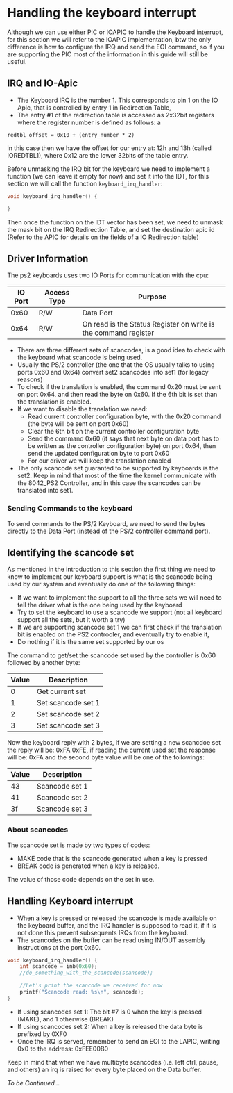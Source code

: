 # Handling the keyboard interrupt

Although we can use either PIC or IOAPIC to handle the Keyboard interrupt, for this section we will refer to the IOAPIC implementation, btw the only difference is how to configure the IRQ and send the EOI command, so if you are supporting the PIC most of the information in this guide will still be useful. 

## IRQ and IO-Apic

* The Keyboard IRQ is the number 1. This corresponds to pin 1 on the IO Apic, that is controlled by entry 1 in Redirection Table, 
* The entry #1 of the redirection table is accessed as 2x32bit registers where the register number is defined as follows: a

```
redtbl_offset = 0x10 + (entry_number * 2)
```

in this case then we have the offset for our entry at:  12h and 13h (called IOREDTBL1), where 0x12 are the lower 32bits of the table entry. 

Before unmasking the IRQ bit for the keyboard we need to implement a function (we can leave it empty for now) and set it into the IDT, for this section we will call the function `keyboard_irq_handler`:

```c
void keyboard_irq_handler() {

}
```
 
Then once the function on the IDT vector has been set, we need to unmask the mask bit on the IRQ Redirection Table, and set the destination apic id (Refer to the APIC for details on the fields of a IO Redirection table)


## Driver Information

The ps2 keyboards uses two IO Ports for communication with the cpu: 

| IO Port | Access Type | Purpose                                                         |
|---------|-------------|-----------------------------------------------------------------|
|  0x60   | R/W         | Data Port                                                       | 
|  0x64   | R/W         | On read is the Status Register on write is the command register | 

* There are three different sets of scancodes, is a good idea to check with the keyboard what scancode is being used. 
* Usually the PS/2 controller (the one that the OS usually talks to using ports 0x60 and 0x64) convert set2 scancodes into set1 (for legacy reasons)
* To check if the translation is enabled, the command 0x20 must be sent on port 0x64, and then read the byte on 0x60. If the 6th bit is set than the translation is enabled. 
* If we want to disable the translation we need: 
   - Read current controller configuration byte, with the 0x20 command (the byte will be sent on port 0x60)
   - Clear the 6th bit on the current controller configuration byte
   - Send the command 0x60 (it says that next byte on data port has to be written as the controller configuration byte) on port 0x64, then send the updated configuration byte to port 0x60
   - For our driver we will keep the translation enabled
* The only scancode set guaranted to be supported by keyboards is the set2. Keep in mind that most of the time the kernel communicate with the 8042_PS2 Controller, and in this case the scancodes can be translated into set1.


### Sending Commands to the keyboard

To send commands to the PS/2 Keyboard, we need to send the bytes directly to the Data Port (instead of the PS/2 controller command port). 

## Identifying the scancode set

As mentioned in the introduction to this section the first thing we need to know to implement our keyboard support is what is the scancode being used by our system and eventually do one of the following things:

* If we want to implement the support to all the three sets we will need to tell the driver what is the one being used by the keyboard
* Try to set the keyboard to use a scancode we support (not all keyboard support all the sets, but it worth a try)
* If we are supporting scancode set 1 we can first check if the translation bit is enabled on the PS2 controoler, and eventually  try to enable it, 
* Do nothing if it is the same set supported by our os

The command to get/set the scancode set used by the controller is 0x60 followed by another byte: 

| Value | Description           |
|-------|-----------------------|
|   0   | Get current set       |
|   1   | Set scancode set 1    |
|   2   | Set scancode set 2    |
|   3   | Set scancode set 3    |

Now the keyboard reply with 2 bytes, if we are setting a new scancdoe set the reply will be: 0xFA 0xFE, if reading the current used set the response will be: 0xFA and the second byte value will be one of the followings:

| Value | Description       |
|-------|-------------------|
|   43  | Scancode set 1    |
|   41  | Scancode set 2    |
|   3f  | Scancode set 3    |

### About scancodes 

The scancode set is made by two types of codes: 

* MAKE code that is the scancode generated when a key is pressed 
* BREAK code is generated when a key is released.

The value of those code depends on the set in use.

## Handling Keyboard interrupt

* When a key is pressed or released the scancode is made available on the keyboard buffer, and the IRQ handler is supposed to read it, if it is not done this prevent subsequents IRQs from the keyboard.
* The scancodes on the buffer can be read using IN/OUT assembly instructions at the port 0x60.  

```C
void keyboard_irq_handler() {
    int scancode = inb(0x60);
    //do_something_with_the_scancode(scancode);

    //Let's print the scancode we received for now
    printf("Scancode read: %s\n", scancode);
}

```

* If using scancodes set 1: The bit #7 is 0 when the key is pressed (MAKE), and 1 otherwise (BREAK)
* If using scancodes set 2: When a key is released the data byte is prefixed by 0XF0
* Once the IRQ is served, remember to send an EOI to the LAPIC, writing 0x0 to the address: 0xFEE00B0

Keep in mind that when we have multibyte scancodes (i.e. left ctrl, pause, and others) an irq is raised for every byte placed on the Data buffer.

*To be Continued...*

